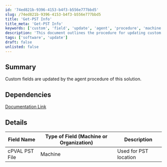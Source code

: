 ```yaml
---
id: '74ed821b-9396-4153-b4f3-b556e777bbd5'
slug: /74ed821b-9396-4153-b4f3-b556e777bbd5
title: 'Get-PST Info'
title_meta: 'Get-PST Info'
keywords: ['custom', 'field', 'update', 'agent', 'procedure', 'machine', 'organization']
description: 'This document outlines the procedure for updating custom fields via the agent. It includes dependencies and details about the specific fields that can be updated, including their types and descriptions.'
tags: ['software', 'update']
draft: false
unlisted: false
---
```


## Summary

Custom fields are updated by the agent procedure of this solution.

## Dependencies

[Documentation Link](/docs/5783728e-e3c6-46f2-b8ae-ea3df5c980ec)

## Details

| Field Name         | Type of Field (Machine or Organization) | Description            |
|--------------------|-----------------------------------------|------------------------|
| cPVAL PST File     | Machine                                 | Used for PST location  |